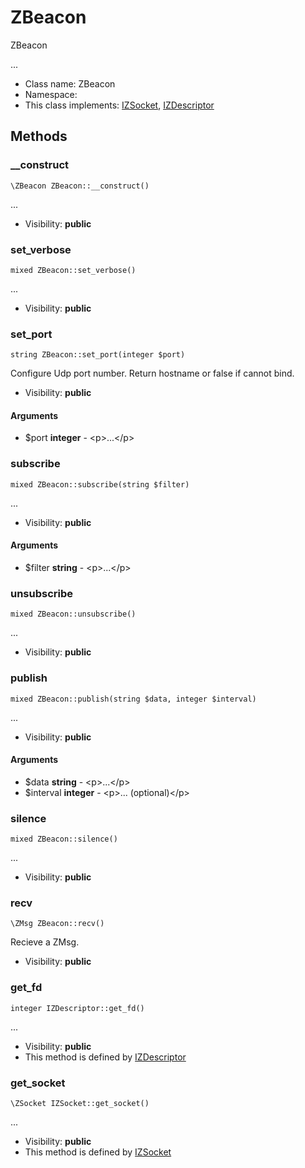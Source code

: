 ZBeacon
===============

ZBeacon

...


* Class name: ZBeacon
* Namespace: 
* This class implements: [IZSocket](IZSocket.md), [IZDescriptor](IZDescriptor.md)






Methods
-------


### __construct

    \ZBeacon ZBeacon::__construct()



...

* Visibility: **public**




### set_verbose

    mixed ZBeacon::set_verbose()



...

* Visibility: **public**




### set_port

    string ZBeacon::set_port(integer $port)

Configure Udp port number. Return hostname or false if cannot bind.



* Visibility: **public**


#### Arguments
* $port **integer** - &lt;p&gt;...&lt;/p&gt;



### subscribe

    mixed ZBeacon::subscribe(string $filter)



...

* Visibility: **public**


#### Arguments
* $filter **string** - &lt;p&gt;...&lt;/p&gt;



### unsubscribe

    mixed ZBeacon::unsubscribe()



...

* Visibility: **public**




### publish

    mixed ZBeacon::publish(string $data, integer $interval)



...

* Visibility: **public**


#### Arguments
* $data **string** - &lt;p&gt;...&lt;/p&gt;
* $interval **integer** - &lt;p&gt;... (optional)&lt;/p&gt;



### silence

    mixed ZBeacon::silence()



...

* Visibility: **public**




### recv

    \ZMsg ZBeacon::recv()

Recieve a ZMsg.



* Visibility: **public**




### get_fd

    integer IZDescriptor::get_fd()



...

* Visibility: **public**
* This method is defined by [IZDescriptor](IZDescriptor.md)




### get_socket

    \ZSocket IZSocket::get_socket()



...

* Visibility: **public**
* This method is defined by [IZSocket](IZSocket.md)



